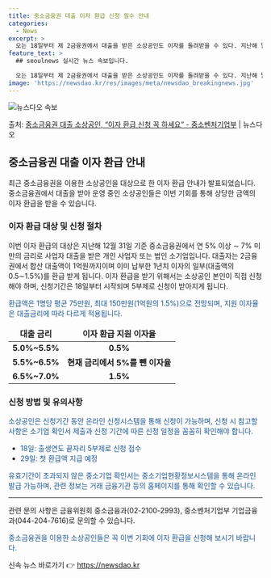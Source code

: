```yaml
---
title: 중소금융권 대출 이자 환급 신청 필수 안내
categories:
  - News
excerpt: >
  오는 18일부터 제 2금융권에서 대출을 받은 소상공인도 이자를 돌려받을 수 있다. 지난해 말 기준 연 57%…
feature_text: >
  ## seoulnews 실시간 뉴스 속보입니다.

  오는 18일부터 제 2금융권에서 대출을 받은 소상공인도 이자를 돌려받을 수 있다. 지난해 말 기준 연 57%…
image: 'https://newsdao.kr/res/images/meta/newsdao_breakingnews.jpg'
---
```


![뉴스다오 속보](https://newsdao.kr/res/images/meta/newsdao_breakingnews.jpg)

<p>출처: <a href="https://newsdao.kr/3307" rel="dofollow">중소금융권 대출 소상공인, “이자 환급 신청 꼭 하세요” - 중소벤처기업부</a> | 뉴스다오</p>

<h2 data-ke-size="size26">중소금융권 대출 이자 환급 안내</h2>
<p data-ke-size="size16">최근 중소금융권을 이용한 소상공인을 대상으로 한 이자 환급 안내가 발표되었습니다. 중소금융권에서 대출을 받아 운영 중인 소상공인들은 이번 기회를 통해 상당한 금액의 이자 환급을 받을 수 있습니다.</p>

<h3><b>이자 환급 대상 및 신청 절차</b></h3>
<p data-ke-size="size16">이번 이자 환급의 대상은 지난해 12월 31일 기준 중소금융권에서 연 5% 이상 ∼ 7% 미만의 금리로 사업자 대출을 받은 개인 사업자 또는 법인 소기업입니다. 대출자는 2금융권에서 합산 대출액이 1억원까지이며 이미 납부한 1년치 이자의 일부(대출액의 0.5∼1.5%)를 환급 받게 됩니다. 이자 환급을 받기 위해서는 소상공인 본인이 직접 신청해야 하며, 신청기간은 18일부터 시작되며 5부제로 신청이 받아지게 됩니다.</p>
<p data-ke-size="size16"><span style="color: #1a5490;">환급액은 1명당 평균 75만원, 최대 150만원(1억원의 1.5%)으로 전망되며, 지원 이자율은 대출금리에 따라 다르게 적용됩니다.</span></p>
<table>
<thead>
<tr>
<td style="text-align: center; height: 17px;"><b>대출 금리</b></td>
<td style="text-align: center; height: 17px;"><b>이자 환급 지원 이자율</b></td>
</tr>
</thead>
<tbody>
<tr>
<td style="text-align: center; height: 17px;"><b>5.0%~5.5%</b></td>
<td style="text-align: center; height: 17px;"><b>0.5%</b></td>
</tr>
<tr>
<td style="text-align: center; height: 17px;"><b>5.5%~6.5%</b></td>
<td style="text-align: center; height: 17px;"><b>현재 금리에서 5%를 뺀 이자율</b></td>
</tr>
<tr>
<td style="text-align: center; height: 17px;"><b>6.5%~7.0%</b></td>
<td style="text-align: center; height: 17px;"><b>1.5%</b></td>
</tr>
</tbody>
</table>

<h3><b>신청 방법 및 유의사항</b></h3>
<p data-ke-size="size16"><span style="color: #1a5490;">소상공인은 신청기간 동안 온라인 신청시스템을 통해 신청이 가능하며, 신청 시 참고할 사항은 소기업 확인서 제출과 신청 기간에 따른 신청 일정을 꼼꼼히 확인해야 합니다.</span></p>
<ul>
<li><span style="color: #1a5490;">18일: 출생연도 끝자리 5부제로 신청 접수</span></li>
<li><span style="color: #1a5490;">29일: 첫 환급액 지급 예정</span></li>
</ul>

<p data-ke-size="size16"><span style="color: #1a5490;">유효기간이 초과되지 않은 중소기업 확인서는 중소기업현황정보시스템을 통해 온라인 발급 가능하며, 관련 정보는 거래 금융기관 등의 홈페이지를 통해 확인할 수 있습니다.</span></p>
<hr>
<p data-ke-size="size16">관련 문의 사항은 금융위원회 중소금융과(02-2100-2993), 중소벤처기업부 기업금융과(044-204-7616)로 문의할 수 있습니다.</p>
<p data-ke-size="size16"><span style="color: #1a5490;">중소금융권을 이용한 소상공인들은 꼭 이번 기회에 이자 환급을 신청해 보시기 바랍니다.</span></p> 

신속 뉴스 바로가기 👉 <a href="https://newsdao.kr" rel="dofollow">https://newsdao.kr</a>



